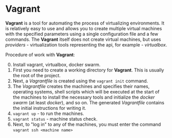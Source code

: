 # Vagrant

**Vagrant** is a tool for automating the process of virtualizing environments. It is relatively easy to use and allows you to create multiple virtual machines with the specified parameters using a single configuration file and a few commands. The **Vagrant** itself does not create virtual machines, but uses *providers* - virtualization tools representing the api, for example - *virtualbox*.

Procedure of work with **Vagrant**:

0. Install vagrant, virtualbox, docker swarm.
1. First you need to create a working directory for **Vagrant**. This is usually the root of the project.
2. Next, a *Vagrantfile* is created using the `vagrant init` command.
3. The *Vagrantfile* creates the machines and specifies their names, operating systems, shell scripts which will be executed at the start of the machines to install the necessary tools and initialize the *docker swarm* (at least *docker*), and so on. The generated *Vagrantfile* contains the initial instructions for writing it. 
4. `vagrant up` - to run the machines.
5. `vagrant status` - machine status check.
6. Next, to "log in" to any of the machines, you must enter the command `vagrant ssh <machine name>`

